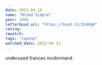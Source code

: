 ```yaml
---
date: 2022-04-16
name: "Blood Simple"
year: 1984
letterboxd_uri: "https://boxd.it/2L00gH"
rating: 
rewatch: 
tags: "laptop"
watched_date: 2022-04-13
---
```


underused frances mcdormand.
